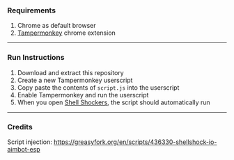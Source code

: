 ### Requirements  
1. Chrome as default browser
2. [Tampermonkey](https://chromewebstore.google.com/detail/tampermonkey/dhdgffkkebhmkfjojejmpbldmpobfkfo) chrome extension
---
  
### Run Instructions  
1. Download and extract this repository
2. Create a new Tampermonkey userscript
3. Copy paste the contents of `script.js` into the userscript
4. Enable Tampermonkey and run the userscript
5. When you open [Shell Shockers](https://shellshock.io/), the script should automatically run
---

### Credits
Script injection: https://greasyfork.org/en/scripts/436330-shellshock-io-aimbot-esp

